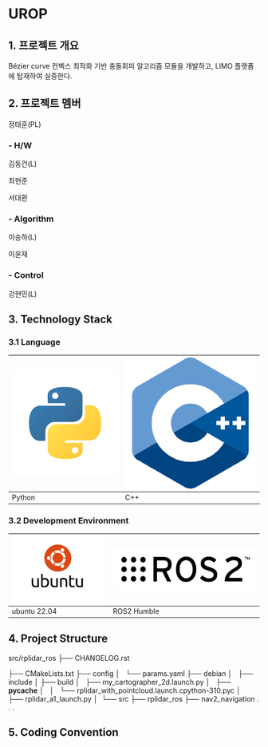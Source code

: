 # UROP
## 1. 프로젝트 개요
Bézier curve 컨벡스 최적화 기반 충돌회피 알고리즘 모듈을 개발하고, LIMO 플랫폼에 탑재하여 실증한다.

## 2. 프로젝트 멤버
정태훈(PL)
### - H/W
김동건(L)

최현준

서대환
### - Algorithm
이송하(L)

이윤재
### - Control
강현민(L)

## 3. Technology Stack
### 3.1 Language
| ![Python](https://github.com/dkkim528/UROP/blob/main/py.png)    | ![C++](https://github.com/dkkim528/UROP/blob/main/C%2B%2B.png) |
| ---------- | ---------------------------------------------- |
| Python | C++  |
### 3.2 Development Environment
| ![ubuntu](https://github.com/dkkim528/UROP/blob/main/ubuntu.png)  | ![ROS2](https://github.com/dkkim528/UROP/blob/main/ros2.png)    |
| ---------- | ---------------------------------------------- |
| ubuntu 22.04 | ROS2 Humble  |

## 4. Project Structure
src/rplidar_ros
├── CHANGELOG.rst

├── CMakeLists.txt
├── config
│   └── params.yaml
├── debian
│   
├── include
│
├── build
│   ├── my_cartographer_2d.launch.py
│   ├── __pycache__
│   │   └── rplidar_with_pointcloud.launch.cpython-310.pyc
│   ├── rplidar_a1_launch.py
│ 
└── src
    ├── rplidar_ros
    ├── nav2_navigation
    .
    .
    .
    
## 5. Coding Convention
